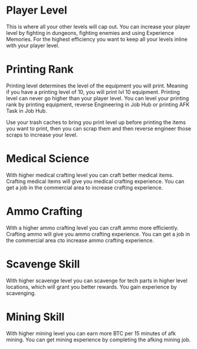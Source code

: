 # Player Level

This is where all your other levels will cap out. You can increase your player level by fighting in dungeons, fighting enemies and using Experience Memories. For the highest efficiency you want to keep all your levels inline with your player level.

# Printing Rank

Printing level determines the level of the equipment you will print. Meaning if you have a printing level of 10, you will print lvl 10 equipment. Printing level can never go higher than your player level. You can level your printing rank by printing equipment, reverse Engineering in Job Hub or printing AFK Task in Job Hub.  

Use your trash caches to bring you print level up before printing the items you want to print, then you can scrap them and then reverse engineer those scraps to increase your level.

# Medical Science

With higher medical crafting level you can craft better medical items. Crafting medical items will give you medical crafting experience. You can get a job in the commercial area to increase crafting experience.

# Ammo Crafting

With a higher ammo crafting level you can craft ammo more efficiently. Crafting ammo will give you ammo crafting experience. You can get a job in the commercial area cto increase ammo crafting experience.

# Scavenge Skill

With higher scavenge level you can scavenge for tech parts in higher level locations, which will grant you better rewards. You gain experience by scavenging.

# Mining Skill

With higher mining level you can earn more BTC per 15 minutes of afk mining. You can get mining experience by completing the afking mining job.
